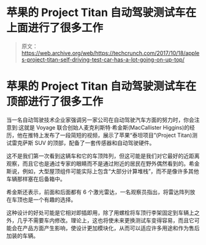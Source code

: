 # 苹果的 Project Titan 自动驾驶测试车在上面进行了很多工作 

> 原文：<https://web.archive.org/web/https://techcrunch.com/2017/10/18/apples-project-titan-self-driving-test-car-has-a-lot-going-on-up-top/>

# 苹果的 Project Titan 自动驾驶测试车在顶部进行了很多工作

当一名自动驾驶技术企业家强调另一家公司在自动驾驶汽车方面的努力时，你会注意到:这就是 Voyage 联合创始人麦克利斯特·希金斯(MacCallister Higgins)的经历，他在推特上发布了一段简短的视频，展示了苹果“泰坦项目”(Project Titan)测试雷克萨斯 SUV 的顶部，配备了一套传感器和自动驾驶硬件。

这不是我们第一次看到这辆车和它的车顶阵列，但这可能是我们对它最好的近距离观察，而且它也是通过专家的眼睛而不是通过附近的居民在野外偶然看到的。希金斯说，例如，大型屋顶组件可能实际上包含“大部分计算堆栈”，而不是像许多其他车辆那样塞在后备箱中。

希金斯还表示，前面和后面都有 6 个激光雷达，一名观察员指出，将雷达阵列放在车顶也是一个有趣的选择。

这种设计的好处可能是它相对即插即用，除了用螺栓将车顶行李架固定到车辆上之外，几乎不需要车内修改。理论上，这也将使未来更换测试车变得容易，而且它可能会在产品方面产生影响，使设计更加模块化，从而可以适应许多用途和作为售后加装的车辆。